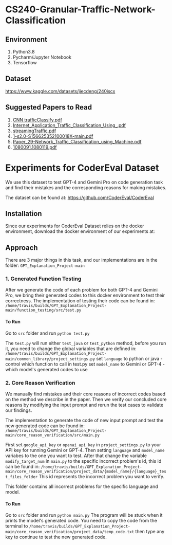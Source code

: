# CS240-Granular-Traffic-Network-Classification
## Environment
1. Python3.8
2. Pycharm/Jupyter Notebook
3. Tensorflow

## Dataset
https://www.kaggle.com/datasets/jiecdeng/240iscx

## Suggested Papers to Read
1. [CNN trafficClassify.pdf](https://github.com/jiechengdeng/CS240-Granular-Traffic-Network-Classification/files/10044521/CNN.trafficClassify.pdf)
2. [Internet_Application_Traffic_Classification_Using_.pdf](https://github.com/jiechengdeng/CS240-Granular-Traffic-Network-Classification/files/9944445/Internet_Application_Traffic_Classification_Using_.pdf)
3. [streamingTraffic.pdf](https://github.com/jiechengdeng/CS240-Granular-Traffic-Network-Classification/files/9892343/streamingTraffic.pdf)
4. [1-s2.0-S156625352100018X-main.pdf](https://github.com/jiechengdeng/CS240-Granular-Traffic-Network-Classification/files/9892348/1-s2.0-S156625352100018X-main.pdf)
5. [Paper_29-Network_Traffic_Classification_using_Machine.pdf](https://github.com/jiechengdeng/CS240-Granular-Traffic-Network-Classification/files/9892347/Paper_29-Network_Traffic_Classification_using_Machine.pdf)
6. [1080091.1080119.pdf](https://github.com/jiechengdeng/CS240-Granular-Traffic-Network-Classification/files/9915614/1080091.1080119.pdf)



# Experiments for CoderEval Dataset 
We use this dataset to test GPT-4 and Gemini Pro on code generation task and find their mistakes and the corresponding reasons for making mistakes.

The dataset can be found at: https://github.com/CoderEval/CoderEval

## Installation
Since our experiments for CoderEval Dataset relies on the docker environment, download the docker environment of our experiments at: 

## Approach
There are 3 major things in this task, and our implementations are in the folder: `GPT_Explanation_Project-main`
### 1. Generated Function Testing
After we generate the code of each problem for both GPT-4 and Gemini Pro, we bring their generated codes to this docker environment to test their correctness. The implementation of testing their code can be found in:
    `/home/travis/builds/GPT_Explanation_Project-main/function_testing/src/test.py`

#### To Run
Go to `src` folder and run `python test.py`

The `test.py` will run either `test_java` or `test_python` method, before you run it, you need to change the global variables that are defined in:
    `/home/travis/builds/GPT_Explanation_Project-main/common_library/project_settings.py`
set `language` to python or java - control which function to call in test.py
set `model_name` to Gemini or GPT-4 - which model's generated codes to use

### 2. Core Reason Verification
We manually find mistakes and their core reasons of incorrect codes based on the method we describe in the paper. Then we verify our concluded core reasons by modifying the input prompt and rerun the test cases to validate our findings.

The implementation to generate the code of new input prompt and test the new generated code can be found in: 
    `/home/travis/builds/GPT_Explanation_Project-main/core_reason_verification/src/main.py`

First set `google_api_key` or `openai_api_key` in `project_settings.py` to your API key for running Gemini or GPT-4. 
Then setting `language` and `model_name` variabes to the one you want to test. After that change the variable `modify_target_num` in `main.py` to the specific incorrect problem's id, this id can be found in:
    `/home/travis/builds/GPT_Explanation_Project-main/core_reason_verification/project_data/{model_name}/{language}_test_files_folder`
This id represents the incorrect problem you want to verify. 

This folder contains all incorrect problems for the specific language and model.

#### To Run
Go to `src` folder and run `python main.py`
The program will be stuck when it prints the model's generated code. You need to copy the code from the terminal to `/home/travis/builds/GPT_Explanation_Project-main/core_reason_verification/project_data/temp_code.txt` then type any key to continue to test the new generated code.

